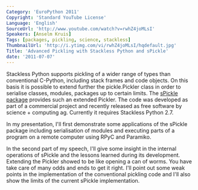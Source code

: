 ```yaml
---
Category: 'EuroPython 2011'
Copyright: 'Standard YouTube License'
Language: 'English'
SourceUrl: 'http://www.youtube.com/watch?v=rwhZ4joMLsI'
Speakers: [Anselm Kruis]
Tags: [packages, pickling, science, stackless]
ThumbnailUrl: 'http://i.ytimg.com/vi/rwhZ4joMLsI/hqdefault.jpg'
Title: 'Advanced Pickling with Stackless Python and sPickle'
date: '2011-07-07'
---
```

Stackless Python supports pickling of a wider range of types than conventional
C-Python, including stack frames and code objects. On this basis it is
possible to extend further the pickle.Pickler class in order to serialise
classes, modules, packages up to certain limits. The [sPickle
package](http://pypi.python.org/pypi/sPickle) provides such an extended
Pickler. The code was developed as part of a commercial project and recently
released as free software by science + computing ag. Currently it requires
Stackless Python 2.7.

In my presentation, I'll first demonstrate some applications of the sPickle
package including serialisation of modules and executing parts of a program on
a remote computer using RPyC and Paramiko.

In the second part of my speech, I'll give some insight in the internal
operations of sPickle and the lessons learned during its development.
Extending the Pickler showed to be like opening a can of worms. You have take
care of many odds and ends to get it right. I'll point out some weak points in
the implementation of the conventional pickling code and I'll also show the
limits of the current sPickle implementation.
